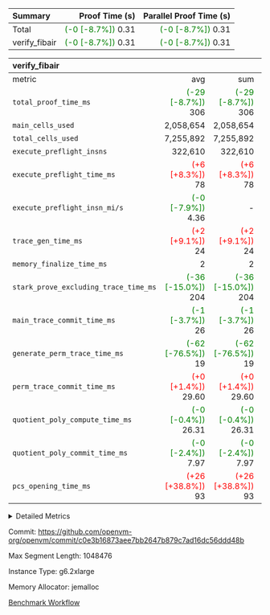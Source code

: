 | Summary | Proof Time (s) | Parallel Proof Time (s) |
|:---|---:|---:|
| Total | <span style='color: green'>(-0 [-8.7%])</span> 0.31 | <span style='color: green'>(-0 [-8.7%])</span> 0.31 |
| verify_fibair | <span style='color: green'>(-0 [-8.7%])</span> 0.31 | <span style='color: green'>(-0 [-8.7%])</span> 0.31 |


| verify_fibair |||||
|:---|---:|---:|---:|---:|
|metric|avg|sum|max|min|
| `total_proof_time_ms ` | <span style='color: green'>(-29 [-8.7%])</span> 306 | <span style='color: green'>(-29 [-8.7%])</span> 306 | <span style='color: green'>(-29 [-8.7%])</span> 306 | <span style='color: green'>(-29 [-8.7%])</span> 306 |
| `main_cells_used     ` |  2,058,654 |  2,058,654 |  2,058,654 |  2,058,654 |
| `total_cells_used    ` |  7,255,892 |  7,255,892 |  7,255,892 |  7,255,892 |
| `execute_preflight_insns` |  322,610 |  322,610 |  322,610 |  322,610 |
| `execute_preflight_time_ms` | <span style='color: red'>(+6 [+8.3%])</span> 78 | <span style='color: red'>(+6 [+8.3%])</span> 78 | <span style='color: red'>(+6 [+8.3%])</span> 78 | <span style='color: red'>(+6 [+8.3%])</span> 78 |
| `execute_preflight_insn_mi/s` | <span style='color: green'>(-0 [-7.9%])</span> 4.36 | -          | <span style='color: green'>(-0 [-7.9%])</span> 4.36 | <span style='color: green'>(-0 [-7.9%])</span> 4.36 |
| `trace_gen_time_ms   ` | <span style='color: red'>(+2 [+9.1%])</span> 24 | <span style='color: red'>(+2 [+9.1%])</span> 24 | <span style='color: red'>(+2 [+9.1%])</span> 24 | <span style='color: red'>(+2 [+9.1%])</span> 24 |
| `memory_finalize_time_ms` |  2 |  2 |  2 |  2 |
| `stark_prove_excluding_trace_time_ms` | <span style='color: green'>(-36 [-15.0%])</span> 204 | <span style='color: green'>(-36 [-15.0%])</span> 204 | <span style='color: green'>(-36 [-15.0%])</span> 204 | <span style='color: green'>(-36 [-15.0%])</span> 204 |
| `main_trace_commit_time_ms` | <span style='color: green'>(-1 [-3.7%])</span> 26 | <span style='color: green'>(-1 [-3.7%])</span> 26 | <span style='color: green'>(-1 [-3.7%])</span> 26 | <span style='color: green'>(-1 [-3.7%])</span> 26 |
| `generate_perm_trace_time_ms` | <span style='color: green'>(-62 [-76.5%])</span> 19 | <span style='color: green'>(-62 [-76.5%])</span> 19 | <span style='color: green'>(-62 [-76.5%])</span> 19 | <span style='color: green'>(-62 [-76.5%])</span> 19 |
| `perm_trace_commit_time_ms` | <span style='color: red'>(+0 [+1.4%])</span> 29.60 | <span style='color: red'>(+0 [+1.4%])</span> 29.60 | <span style='color: red'>(+0 [+1.4%])</span> 29.60 | <span style='color: red'>(+0 [+1.4%])</span> 29.60 |
| `quotient_poly_compute_time_ms` | <span style='color: green'>(-0 [-0.4%])</span> 26.31 | <span style='color: green'>(-0 [-0.4%])</span> 26.31 | <span style='color: green'>(-0 [-0.4%])</span> 26.31 | <span style='color: green'>(-0 [-0.4%])</span> 26.31 |
| `quotient_poly_commit_time_ms` | <span style='color: green'>(-0 [-2.4%])</span> 7.97 | <span style='color: green'>(-0 [-2.4%])</span> 7.97 | <span style='color: green'>(-0 [-2.4%])</span> 7.97 | <span style='color: green'>(-0 [-2.4%])</span> 7.97 |
| `pcs_opening_time_ms ` | <span style='color: red'>(+26 [+38.8%])</span> 93 | <span style='color: red'>(+26 [+38.8%])</span> 93 | <span style='color: red'>(+26 [+38.8%])</span> 93 | <span style='color: red'>(+26 [+38.8%])</span> 93 |



<details>
<summary>Detailed Metrics</summary>

|  | verify_program_compile_ms | verify_fibair_time_ms | total_cells | stark_prove_excluding_trace_time_ms | quotient_poly_compute_time_ms | quotient_poly_commit_time_ms | query phase_time_ms | perm_trace_commit_time_ms | pcs_opening_time_ms | partially_prove_time_ms | open_time_ms | main_trace_commit_time_ms | generate_perm_trace_time_ms | evaluate matrix_time_ms | eval_and_commit_quotient_time_ms | build fri inputs_time_ms | OpeningProverGpu::open_time_ms |
| --- | --- | --- | --- | --- | --- | --- | --- | --- | --- | --- | --- | --- | --- | --- | --- | --- |
|  | 7 | 306 | 65,536 | 25 | 0.15 | 0.81 | 2 | 0 | 20 | 0 | 20 | 3 | 0 | 1 | 1 | 0 | 20 | 

| air_name | rows | quotient_deg | main_cols | interactions | constraints | cells |
| --- | --- | --- | --- | --- | --- | --- |
| AccessAdapterAir<2> |  | 2 |  | 5 | 12 |  | 
| AccessAdapterAir<4> |  | 2 |  | 5 | 12 |  | 
| AccessAdapterAir<8> |  | 2 |  | 5 | 12 |  | 
| FibonacciAir | 32,768 | 1 | 2 |  | 5 | 65,536 | 
| FriReducedOpeningAir |  | 2 |  | 39 | 71 |  | 
| JalRangeCheckAir |  | 2 |  | 9 | 14 |  | 
| NativePoseidon2Air<BabyBearParameters>, 1> |  | 2 |  | 136 | 572 |  | 
| PhantomAir |  | 2 |  | 3 | 5 |  | 
| ProgramAir |  | 1 |  | 1 | 4 |  | 
| VariableRangeCheckerAir |  | 1 |  | 1 | 4 |  | 
| VmAirWrapper<AluNativeAdapterAir, FieldArithmeticCoreAir> |  | 2 |  | 15 | 27 |  | 
| VmAirWrapper<BranchNativeAdapterAir, BranchEqualCoreAir<1> |  | 2 |  | 11 | 25 |  | 
| VmAirWrapper<NativeAdapterAir<2, 0>, PublicValuesCoreAir> |  | 2 |  | 11 | 29 |  | 
| VmAirWrapper<NativeLoadStoreAdapterAir<1>, NativeLoadStoreCoreAir<1> |  | 2 |  | 15 | 20 |  | 
| VmAirWrapper<NativeLoadStoreAdapterAir<4>, NativeLoadStoreCoreAir<4> |  | 2 |  | 15 | 20 |  | 
| VmAirWrapper<NativeVectorizedAdapterAir<4>, FieldExtensionCoreAir> |  | 2 |  | 15 | 27 |  | 
| VmConnectorAir |  | 2 |  | 5 | 11 |  | 
| VolatileBoundaryAir |  | 2 |  | 7 | 19 |  | 

| group | trace_gen_time_ms | total_proof_time_ms | total_cells_used | total_cells | system_trace_gen_time_ms | stark_prove_excluding_trace_time_ms | single_trace_gen_time_ms | quotient_poly_compute_time_ms | quotient_poly_commit_time_ms | query phase_time_ms | perm_trace_commit_time_ms | pcs_opening_time_ms | partially_prove_time_ms | open_time_ms | memory_finalize_time_ms | main_trace_commit_time_ms | main_cells_used | generate_perm_trace_time_ms | fri.log_blowup | execute_preflight_time_ms | execute_preflight_insns | execute_preflight_insn_mi/s | evaluate matrix_time_ms | eval_and_commit_quotient_time_ms | build fri inputs_time_ms | OpeningProverGpu::open_time_ms |
| --- | --- | --- | --- | --- | --- | --- | --- | --- | --- | --- | --- | --- | --- | --- | --- | --- | --- | --- | --- | --- | --- | --- | --- | --- | --- | --- |
| verify_fibair | 24 | 306 | 7,255,892 | 62,474,410 | 24 | 204 | 0 | 26.31 | 7.97 | 5 | 29.60 | 93 | 50 | 92 | 2 | 26 | 2,058,654 | 19 | 1 | 78 | 322,610 | 4.36 | 10 | 34 | 1 | 92 | 

| group | air_name | rows | prep_cols | perm_cols | main_cols | cells |
| --- | --- | --- | --- | --- | --- | --- |
| verify_fibair | AccessAdapterAir<2> | 131,072 |  | 16 | 11 | 3,538,944 | 
| verify_fibair | AccessAdapterAir<4> | 65,536 |  | 16 | 13 | 1,900,544 | 
| verify_fibair | AccessAdapterAir<8> | 128 |  | 16 | 17 | 4,224 | 
| verify_fibair | FriReducedOpeningAir | 2,048 |  | 84 | 27 | 227,328 | 
| verify_fibair | JalRangeCheckAir | 32,768 |  | 28 | 12 | 1,310,720 | 
| verify_fibair | NativePoseidon2Air<BabyBearParameters>, 1> | 32,768 |  | 312 | 398 | 23,265,280 | 
| verify_fibair | PhantomAir | 16,384 |  | 12 | 6 | 294,912 | 
| verify_fibair | ProgramAir | 8,192 |  | 8 | 10 | 147,456 | 
| verify_fibair | VariableRangeCheckerAir | 262,144 | 2 | 8 | 1 | 2,359,296 | 
| verify_fibair | VmAirWrapper<AluNativeAdapterAir, FieldArithmeticCoreAir> | 262,144 |  | 36 | 29 | 17,039,360 | 
| verify_fibair | VmAirWrapper<BranchNativeAdapterAir, BranchEqualCoreAir<1> | 32,768 |  | 28 | 23 | 1,671,168 | 
| verify_fibair | VmAirWrapper<NativeLoadStoreAdapterAir<1>, NativeLoadStoreCoreAir<1> | 65,536 |  | 40 | 21 | 3,997,696 | 
| verify_fibair | VmAirWrapper<NativeLoadStoreAdapterAir<4>, NativeLoadStoreCoreAir<4> | 32,768 |  | 40 | 27 | 2,195,456 | 
| verify_fibair | VmAirWrapper<NativeVectorizedAdapterAir<4>, FieldExtensionCoreAir> | 32,768 |  | 36 | 38 | 2,424,832 | 
| verify_fibair | VmConnectorAir | 2 | 1 | 16 | 5 | 42 | 
| verify_fibair | VolatileBoundaryAir | 65,536 |  | 20 | 12 | 2,097,152 | 

| group | trace_height_constraint | weighted_sum | threshold |
| --- | --- | --- | --- |
| verify_fibair | 0 | 1,085,444 | 2,013,265,921 | 
| verify_fibair | 1 | 5,411,200 | 2,013,265,921 | 
| verify_fibair | 2 | 542,722 | 2,013,265,921 | 
| verify_fibair | 3 | 5,476,612 | 2,013,265,921 | 
| verify_fibair | 4 | 65,536 | 2,013,265,921 | 
| verify_fibair | 5 | 12,851,850 | 2,013,265,921 | 

| trace_height_constraint | threshold |
| --- | --- |
| 0 | 2,013,265,921 | 

</details>


Commit: https://github.com/openvm-org/openvm/commit/c0e3b16873aee7bb2647b879c7ad16dc56ddd48b

Max Segment Length: 1048476

Instance Type: g6.2xlarge

Memory Allocator: jemalloc

[Benchmark Workflow](https://github.com/openvm-org/openvm/actions/runs/17845632411)
